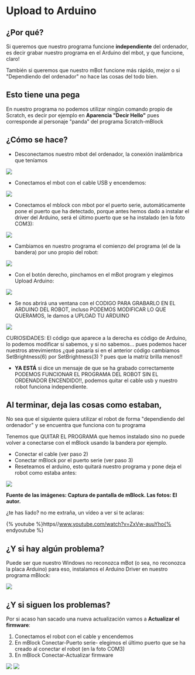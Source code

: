 
# Upload to Arduino

## ¿Por qué?

Si queremos que nuestro programa funcione **independiente** del ordenador, es decir grabar nuestro programa en el Arduino del mbot, y que funcione, claro!

También si queremos que nuestro mBot funcione más rápido, mejor o si "Dependiendo del ordenador" no hace las cosas del todo bien.

## Esto tiene una pega

En nuestro programa no podemos utilizar ningún comando propio de Scratch, es decir por ejemplo en **Aparencia "Decir Hello"** pues corresponde al personaje "panda" del programa Scratch-mBlock

## ¿Cómo se hace?

- Desconectamos nuestro mbot del ordenador, la conexión inalámbrica que teníamos

![](img/desconectar.png)

- Conectamos el mbot con el cable USB y encendemos:

![](img/conectarUSB.png)

- Conectamos el mblock con mbot por el puerto serie, automáticamente pone el puerto que ha detectado, porque antes hemos dado a instalar el driver del Arduino, será el último puerto que se ha instalado (en la foto COM3):

![](img/conectar2.png)

- Cambiamos en nuestro programa el comienzo del programa (el de la bandera) por uno propio del robot:

![](img/quitarbandera.png)

- Con el botón derecho, pinchamos en el mBot program y elegimos Upload Arduino:

![](img/botonderecho.png)

- Se nos abrirá una ventana con el CODIGO PARA GRABARLO EN EL ARDUINO DEL ROBOT, incluso PODEMOS MODIFICAR LO QUE QUERAMOS,  le damos a UPLOAD TU ARDUINO

![](img/codigoarduino.png)

CURIOSIDADES: El código que aparece a la derecha es código de Arduino, lo podemos modificar si sabemos, y si no sabemos... pues podemos hacer nuestros atrevimientos ¿qué pasaría si en el anterior código cambiamos SetBrightness(6) por SetBrightness(3) ? pues que la matriz brilla menos!!

- **YA ESTÁ** si dice un mensaje de que se ha grabado correctamente PODEMOS FUNCIONAR EL PROGRAMA DEL ROBOT SIN EL ORDENADOR ENCENDIDO!!, podemos quitar el cable usb y nuestro robot funciona independiente.

## Al terminar, deja las cosas como estaban, 

No sea que el siguiente quiera utilizar el robot de forma "dependiendo del ordenador" y se encuentra que funciona con tu programa

Tenemos que QUITAR EL PROGRAMA que hemos instalado sino no puede volver a conectarse con el mBlock usando la bandera por ejemplo.

- Conectar el cable (ver paso 2)
- Conectar mBlock por el puerto serie (ver paso 3)
- Reseteamos el arduino, esto quitará nuestro programa y pone deja el robot como estaba antes:

![](img/conectar4.png)

**Fuente de las imágenes: Captura de pantalla de mBlock. Las fotos: El autor.**

¿te has liado? no me extraña, un vídeo a ver si te aclaras:

{% youtube %}https//www.youtube.com/watch?v=ZxVw-auuYho{% endyoutube %}

## ¿Y si hay algún problema?

Puede ser que nuestro Windows no reconozca mBot (o sea, no reconozca la placa Arduino) para eso, instalamos el Arduino Driver en nuestro programa mBlock:

![](img/installarduinodriver.png)

## ¿Y si siguen los problemas?

Por si acaso han sacado una nueva actualización vamos a **Actualizar el firmware**:

1. Conectamos el robot con el cable y encendemos
1. En mBlock Conectar-Puerto serie- elegimos el último puerto que se ha creado al conectar el robot (en la foto COM3)
1. En mBlock Conectar-Actualizar firmware

![](img/conectar2.png)
![](img/conectar3.png)
